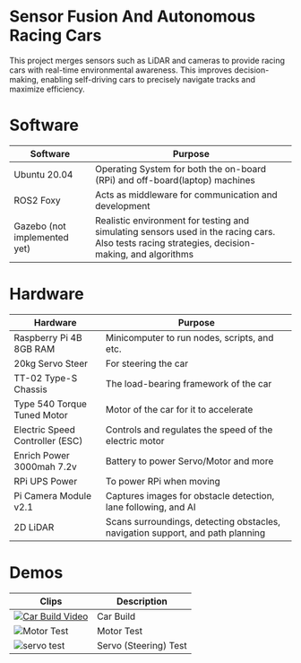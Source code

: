 # Sensor Fusion And Autonomous Racing Cars

This project merges sensors such as LiDAR and cameras to provide racing cars with real-time environmental awareness. This improves decision-making, enabling self-driving cars to precisely navigate tracks and maximize efficiency.

# Software
| Software  | Purpose |
| ------------- | ------------- 
| Ubuntu 20.04  | Operating System for both the on-board (RPi) and off-board(laptop) machines  |
| ROS2 Foxy  |  Acts as middleware for communication and development |
| Gazebo (not implemented yet) |  Realistic environment for testing and simulating sensors used in the racing cars. Also tests racing strategies, decision-making, and algorithms |

# Hardware
| Hardware  | Purpose |
| ------------- |------------- |
| Raspberry Pi 4B 8GB RAM  | Minicomputer to run nodes, scripts, and etc. |
| 20kg Servo Steer  | For steering the car |
| TT-02 Type-S Chassis  | The load-bearing framework of the car |
| Type 540 Torque Tuned Motor  | Motor of the car for it to accelerate |
| Electric Speed Controller (ESC)  | Controls and regulates the speed of the electric motor |
| Enrich Power 3000mah 7.2v  | Battery to power Servo/Motor and more |
| RPi UPS Power  | To power RPi when moving |
| Pi Camera Module v2.1  | Captures images for obstacle detection, lane following, and AI |
| 2D LiDAR  | Scans surroundings, detecting obstacles, navigation support, and path planning |

# Demos
| Clips  | Description |
| ------------- | ------------- |
| [![Car Build Video](![mqdefault](https://github.com/AdamSadek/Sensor-Fusion-And-Autonomous-Racing-Cars/assets/33073174/4c08f80f-34f9-4850-88e9-0ad59b88d994))](https://youtu.be/HKNmzNzHUgk "RC Car build - draft") | Car Build |
|![Motor Test](https://github.com/AdamSadek/Sensor-Fusion-And-Autonomous-Racing-Cars/assets/33073174/ef310458-f00b-4cdb-8260-ce76fef7c9a9)| Motor Test|
|![servo test](https://github.com/AdamSadek/Sensor-Fusion-And-Autonomous-Racing-Cars/assets/33073174/ac0bdac4-42f2-432f-ad80-0eb25624876c)| Servo (Steering) Test|



